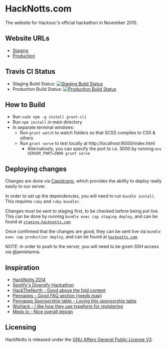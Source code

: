 # HackNotts.com

The website for Hacksoc's official hackathon in November 2015.

## Website URLs

- [Staging](http://staging.hacknotts.com)
- [Production](http://hacknotts.com)


## Travis CI Status

- Staging Build Status: [![Staging Build Status](https://magnum.travis-ci.com/jamietanna/hacknotts.com.svg?token=quY7a4xnvykmQZx9AwhA&branch=master)](https://magnum.travis-ci.com/jamietanna/hacknotts.com)
- Production Build Status: [![Production Build Status](https://magnum.travis-ci.com/jamietanna/hacknotts.com.svg?token=quY7a4xnvykmQZx9AwhA&branch=prod)](https://magnum.travis-ci.com/jamietanna/hacknotts.com)


## How to Build

- Run `sudo npm -g install grunt-cli`
- Run `npm install` in main directory
- In separate terminal windows:
  - Run `grunt watch` to watch folders so that SCSS compiles to CSS & others
  - Run `grunt serve` to test locally at http://localhost:9000/index.html
    - Alternatively, you can specify the port to i.e. 3000 by running `env SERVER_PORT=3000 grunt serve`

## Deploying changes

Changes are done via [Capistrano](http://capistranorb.com), which provides the ability to deploy really easily to our server.

In order to set up the dependencies, you will need to run `bundle install`. This requires `ruby` and `ruby-bundler`.

Changes *must* be sent to staging first, to be checked before being put live. This can be done by running `bundle exec cap staging deploy`, and can be found at [`staging.hacknotts.com`](staging.hacknotts.com).

Once confirmed that the changes are good, they can be sent live via `bundle exec cap production deploy`, and can be found at [`hacknotts.com`](hacknotts.com).

*NOTE*: In order to push to the server, you will need to be given SSH access via @jamietanna.


## Inspiration

- [HackNotts 2014](https://github.com/tfogo/hacknotts-for-luke)
- [Spotify's Diversify Hackathon](http://diversify.confetti.events/)
- [HackTheNorth - Good above the fold content](http://hackthenorth.com/)
- [Pennapps - Good FAQ section (needs map)](http://2015f.pennapps.com/)
- [Pennapps Sponsorship table - Loving this sponsorship table](http://2015f.pennapps.com/files/pennapps_sponsor_general_f15.pdf)
- [WuHack - I like how they use typeform for registering](http://wuhack.com/register.html)
- [Medx io - Nice overall design](http://www.medx.io/)

## Licensing

HackNotts is released under the [GNU Affero General Public License V3](LICENSE).
